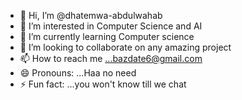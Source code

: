 - 👋 Hi, I’m @dhatemwa-abdulwahab
- 👀 I’m interested in Computer Science and AI
- 🌱 I’m currently learning Computer science 
- 💞️ I’m looking to collaborate on any amazing project
- 📫 How to reach me ...bazdate6@gmail.com 
- 😄 Pronouns: ...Haa no need
- ⚡ Fun fact: ...you won't know till we chat

<!---
dhatemwa-x1/dhatemwa-x1 is a ✨ special ✨ repository because its `README.md` (this file) appears on your GitHub profile.
You can click the Preview link to take a look at your changes.
--->
